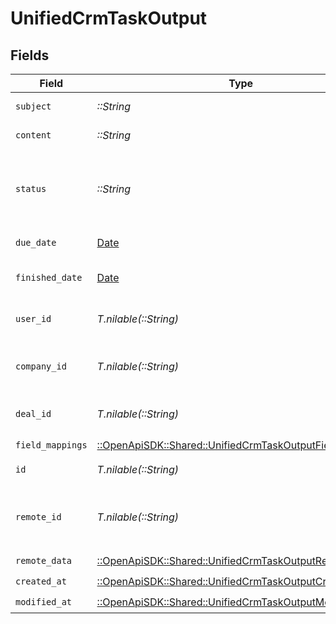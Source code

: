 # UnifiedCrmTaskOutput


## Fields

| Field                                                                                                               | Type                                                                                                                | Required                                                                                                            | Description                                                                                                         |
| ------------------------------------------------------------------------------------------------------------------- | ------------------------------------------------------------------------------------------------------------------- | ------------------------------------------------------------------------------------------------------------------- | ------------------------------------------------------------------------------------------------------------------- |
| `subject`                                                                                                           | *::String*                                                                                                          | :heavy_check_mark:                                                                                                  | The subject of the task                                                                                             |
| `content`                                                                                                           | *::String*                                                                                                          | :heavy_check_mark:                                                                                                  | The content of the task                                                                                             |
| `status`                                                                                                            | *::String*                                                                                                          | :heavy_check_mark:                                                                                                  | The status of the task. Authorized values are PENDING, COMPLETED.                                                   |
| `due_date`                                                                                                          | [Date](https://ruby-doc.org/stdlib-2.6.1/libdoc/date/rdoc/Date.html)                                                | :heavy_minus_sign:                                                                                                  | The due date of the task                                                                                            |
| `finished_date`                                                                                                     | [Date](https://ruby-doc.org/stdlib-2.6.1/libdoc/date/rdoc/Date.html)                                                | :heavy_minus_sign:                                                                                                  | The finished date of the task                                                                                       |
| `user_id`                                                                                                           | *T.nilable(::String)*                                                                                               | :heavy_minus_sign:                                                                                                  | The UUID of the user tied to the task                                                                               |
| `company_id`                                                                                                        | *T.nilable(::String)*                                                                                               | :heavy_minus_sign:                                                                                                  | The UUID fo the company tied to the task                                                                            |
| `deal_id`                                                                                                           | *T.nilable(::String)*                                                                                               | :heavy_minus_sign:                                                                                                  | The UUID of the deal tied to the task                                                                               |
| `field_mappings`                                                                                                    | [::OpenApiSDK::Shared::UnifiedCrmTaskOutputFieldMappings](../../models/shared/unifiedcrmtaskoutputfieldmappings.md) | :heavy_check_mark:                                                                                                  | N/A                                                                                                                 |
| `id`                                                                                                                | *T.nilable(::String)*                                                                                               | :heavy_minus_sign:                                                                                                  | The UUID of the task                                                                                                |
| `remote_id`                                                                                                         | *T.nilable(::String)*                                                                                               | :heavy_minus_sign:                                                                                                  | The id of the task in the context of the Crm 3rd Party                                                              |
| `remote_data`                                                                                                       | [::OpenApiSDK::Shared::UnifiedCrmTaskOutputRemoteData](../../models/shared/unifiedcrmtaskoutputremotedata.md)       | :heavy_check_mark:                                                                                                  | N/A                                                                                                                 |
| `created_at`                                                                                                        | [::OpenApiSDK::Shared::UnifiedCrmTaskOutputCreatedAt](../../models/shared/unifiedcrmtaskoutputcreatedat.md)         | :heavy_check_mark:                                                                                                  | N/A                                                                                                                 |
| `modified_at`                                                                                                       | [::OpenApiSDK::Shared::UnifiedCrmTaskOutputModifiedAt](../../models/shared/unifiedcrmtaskoutputmodifiedat.md)       | :heavy_check_mark:                                                                                                  | N/A                                                                                                                 |